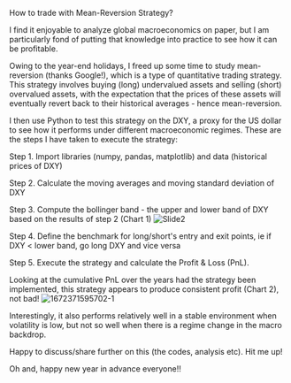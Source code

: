 How to trade with Mean-Reversion Strategy?

I find it enjoyable to analyze global macroeconomics on paper, but I am particularly fond of putting that knowledge into practice to see how it can be profitable.

Owing to the year-end holidays, I freed up some time to study mean-reversion (thanks Google!), which is a type of quantitative trading strategy. This strategy involves buying (long) undervalued assets and selling (short) overvalued assets, with the expectation that the prices of these assets will eventually revert back to their historical averages - hence mean-reversion.

I then use Python to test this strategy on the DXY, a proxy for the US dollar to see how it performs under different macroeconomic regimes. These are the steps I have taken to execute the strategy:



Step 1. Import libraries (numpy, pandas, matplotlib) and data (historical prices of DXY)

Step 2. Calculate the moving averages and moving standard deviation of DXY 

Step 3. Compute the bollinger band - the upper and lower band of DXY based on the results of step 2 (Chart 1) ![Slide2](https://user-images.githubusercontent.com/121606452/210162495-47377ed5-b468-4981-b831-87a3980c2097.JPG)


Step 4. Define the benchmark for long/short's entry and exit points, ie if DXY < lower band, go long DXY and vice versa

Step 5. Execute the strategy and calculate the Profit & Loss (PnL).




Looking at the cumulative PnL over the years had the strategy been implemented, this strategy appears to produce consistent profit (Chart 2), not bad! ![1672371595702-_1_](https://user-images.githubusercontent.com/121606452/210162558-de5a15da-072b-4e10-9cf8-844f3d13e4ad.jpeg)



Interestingly, it also performs relatively well in a stable environment when volatility is low, but not so well when there is a regime change in the macro backdrop.

Happy to discuss/share further on this (the codes, analysis etc). Hit me up!

Oh and, happy new year in advance everyone!!

